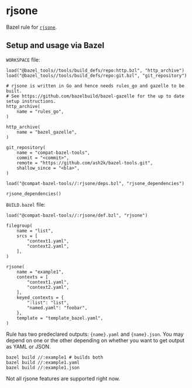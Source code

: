 # rjsone

Bazel rule for [`rjsone`](https://github.com/wryun/rjsone).

## Setup and usage via Bazel

`WORKSPACE` file:

```bzl
load("@bazel_tools//tools/build_defs/repo:http.bzl", "http_archive")
load("@bazel_tools//tools/build_defs/repo:git.bzl", "git_repository")

# rjsone is written in Go and hence needs rules_go and gazelle to be built.
# See https://github.com/bazelbuild/bazel-gazelle for the up to date setup instructions.
http_archive(
    name = "rules_go",
)

http_archive(
    name = "bazel_gazelle",
)

git_repository(
    name = "compat-bazel-tools",
    commit = "<commit>",
    remote = "https://github.com/ash2k/bazel-tools.git",
    shallow_since = "<bla>",
)

load("@compat-bazel-tools//:rjsone/deps.bzl", "rjsone_dependencies")

rjsone_dependencies()
```

`BUILD.bazel` file:

```bzl
load("@compat-bazel-tools//:rjsone/def.bzl", "rjsone")

filegroup(
    name = "list",
    srcs = [
        "context1.yaml",
        "context2.yaml",
    ],
)

rjsone(
    name = "example1",
    contexts = [
        "context1.yaml",
        "context2.yaml",
    ],
    keyed_contexts = {
        ":list": "list",
        "named.yaml": "foobar",
    },
    template = "template_bazel.yaml",
)
```

Rule has two predeclared outputs: `{name}.yaml` and `{name}.json`. You may depend on one or the other depending on
whether you want to get output as YAML or JSON.

```console
bazel build //:example1 # builds both
bazel build //:example1.yaml
bazel build //:example1.json
```

Not all rjsone features are supported right now.
